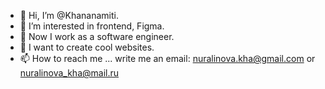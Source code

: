 - 👋 Hi, I’m @Khananamiti.
- 👀 I’m interested in frontend, Figma.
- 🌱 Now I work as a software engineer.
- 💞️ I want to create cool websites.
- 📫 How to reach me ... write me an email: nuralinova.kha@gmail.com or nuralinova_kha@mail.ru 
